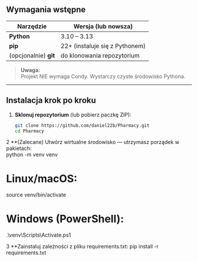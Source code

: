 ## Wymagania wstępne

| Narzędzie | Wersja (lub nowsza) |
|-----------|--------------------|
| **Python** | 3.10 – 3.13 |
| **pip**    | 22+ (instaluje się z Pythonem) |
| (opcjonalnie) **git** | do klonowania repozytorium |

> **Uwaga:**  
> Projekt NIE wymaga Condy. Wystarczy czyste środowisko Pythona.

---

## Instalacja krok po kroku

1. **Sklonuj repozytorium** (lub pobierz paczkę ZIP):
   ```bash
   git clone https://github.com/daniel22b/Pharmacy.git
   cd Pharmacy
   
2 **(Zalecane) Utwórz wirtualne środowisko — utrzymasz porządek w pakietach:   
python -m venv venv
# Linux/macOS:
source venv/bin/activate
# Windows (PowerShell):
.\venv\Scripts\Activate.ps1

3 **Zainstaluj zależności z pliku requirements.txt:
pip install -r requirements.txt



